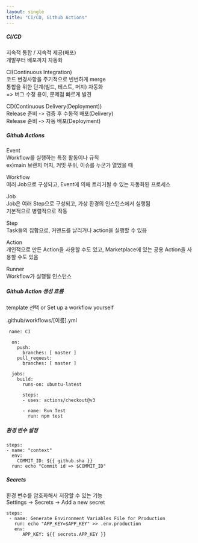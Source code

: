 ```yaml
---
layout: single
title: "CI/CD, Github Actions"
---   
```

##### CI/CD   
지속적 통합 / 지속적 제공(배포)   
개발부터 배포까지 자동화    
   
CI(Continuous Integration)   
코드 변경사항을 주기적으로 빈번하게 merge   
통합을 위한 단계(빌드, 테스트, 머지) 자동화   
=> 버그 수정 용이, 문제점 빠르게 발견   
   
CD(Continuous Delivery(Deployment))   
Release 준비 -> 검증 후 수동적 배포(Delivery)   
Release 준비 -> 자동 배포(Deployment)   
   
##### Github Actions   
Event     
Workflow를 실행하는 특정 활동이나 규칙   
ex)main 브랜치 머지, 커밋 푸쉬, 이슈를 누군가 열었을 때   
   
Workflow   
여러 Job으로 구성되고, Event에 의해 트리거될 수 있는 자동화된 프로세스     
   
Job    
Job은 여러 Step으로 구성되고, 가상 환경의 인스턴스에서 실행됨   
기본적으로 병렬적으로 작동   
   
Step   
Task들의 집합으로, 커맨드를 날리거나 action을 실행할 수 있음   
   
Action   
개인적으로 만든 Action을 사용할 수도 있고, Marketplace에 있는 공용 Action을 사용할 수도 있음   
   
Runner   
Workflow가 실행될 인스턴스   
   
##### Github Action 생성 흐름   
template 선택 or Set up a workflow yourself   
   
.github/workflows/[이름].yml   
```
 name: CI
	
  on:
    push:
      branches: [ master ]
    pull_request:
      branches: [ master ]
	
  jobs:
    build:
      runs-on: ubuntu-latest
	
      steps:
      - uses: actions/checkout@v3

      - name: Run Test
        run: npm test
```
   
##### 환경 변수 설정   
```
steps:
- name: "context"
  env:
    COMMIT_ID: ${{ github.sha }}
  run: echo "Commit id => $COMMIT_ID"
```
   
##### Secrets    
환경 변수를 암호화해서 저장할 수 있는 기능   
Settings -> Secrets -> Add a new secret   
```
steps:
 - name: Generate Environment Variables File for Production
   run: echo "APP_KEY=$APP_KEY" >> .env.production
   env: 
      APP_KEY: ${{ secrets.APP_KEY }}
```
